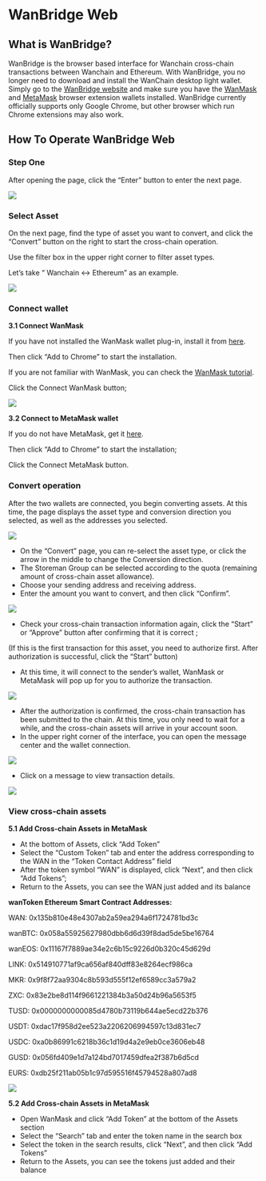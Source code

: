 # WanBridge Web

## What is WanBridge?

WanBridge is the browser based interface for Wanchain cross-chain transactions between Wanchain and Ethereum. With WanBridge, you no longer need to download and install the WanChain desktop light wallet. Simply go to the [WanBridge website](https://bridge.wanchain.org) and make sure you have the [WanMask](https://chrome.google.com/webstore/detail/wanmask/omnkcjdohbnjfjmlaiboojplahajnenj) and [MetaMask](https://metamask.io/) browser extension wallets installed. WanBridge currently officially supports only Google Chrome, but other browser which run Chrome extensions may also work.

## How To Operate WanBridge Web

### Step One

After opening the page, click the “Enter” button to enter the next page.

![](https://miro.medium.com/max/693/1*VcZb_gLts85wOMB9JOwhow.png)

### Select Asset

On the next page, find the type of asset you want to convert, and click the “Convert” button on the right to start the cross-chain operation.

Use the filter box in the upper right corner to filter asset types.

Let’s take “ Wanchain <-> Ethereum” as an example.

![](https://miro.medium.com/max/693/1*AfUAXJqR4poNn5HEkAEiXg.png)

### Connect wallet

**3.1 Connect WanMask**

If you have not installed the WanMask wallet plug-in, install it from [here](https://chrome.google.com/webstore/detail/wanmask/omnkcjdohbnjfjmlaiboojplahajnenj).

Then click “Add to Chrome” to start the installation.

If you are not familiar with WanMask, you can check the [WanMask tutorial](https://www.yuque.com/wanchain/help/gqugqd).

Click the Connect WanMask button;

![](https://miro.medium.com/max/564/1*LTa78g9RL_2zEmTYnOydjg.png)

**3.2 Connect to MetaMask wallet**

If you do not have MetaMask, get it [here](https://chrome.google.com/webstore/detail/metamask/nkbihfbeogaeaoehlefnkodbefgpgknn).

Then click “Add to Chrome” to start the installation;

Click the Connect MetaMask button.

### Convert operation

After the two wallets are connected, you begin converting assets. At this time, the page displays the asset type and conversion direction you selected, as well as the addresses you selected.

![](https://miro.medium.com/max/693/1*KRN_MDTZiz8Kwbfdi4nvFQ.png)

*   On the “Convert” page, you can re-select the asset type, or click the arrow in the middle to change the Conversion direction.
*   The Storeman Group can be selected according to the quota (remaining amount of cross-chain asset allowance).
*   Choose your sending address and receiving address.
*   Enter the amount you want to convert, and then click “Confirm”.

![](https://miro.medium.com/max/693/1*0KePtvjZBYfrjn0mm4IuDQ.png)

*   Check your cross-chain transaction information again, click the “Start” or “Approve” button after confirming that it is correct ;

(If this is the first transaction for this asset, you need to authorize first. After authorization is successful, click the “Start” button)

*   At this time, it will connect to the sender’s wallet, WanMask or MetaMask will pop up for you to authorize the transaction.

![](https://miro.medium.com/max/693/1*1lOgJg-kYxMA6IccifRrPw.png)

*   After the authorization is confirmed, the cross-chain transaction has been submitted to the chain. At this time, you only need to wait for a while, and the cross-chain assets will arrive in your account soon.
*   In the upper right corner of the interface, you can open the message center and the wallet connection.

![](https://miro.medium.com/max/693/1*udOeCtOiCa7VrC0CNOZ-eQ.png)

*   Click on a message to view transaction details.

![](https://miro.medium.com/max/693/1*CgL33h5BvVqHuvfKtwcwNw.png)

### View cross-chain assets

**5.1 Add Cross-chain Assets in MetaMask**


*   At the bottom of Assets, click “Add Token”
*   Select the “Custom Token” tab and enter the address corresponding to the WAN in the “Token Contact Address” field
*   After the token symbol “WAN” is displayed, click “Next”, and then click “Add Tokens”;
*   Return to the Assets, you can see the WAN just added and its balance

**wanToken Ethereum Smart Contract Addresses:**

WAN: 0x135b810e48e4307ab2a59ea294a6f1724781bd3c

wanBTC: 0x058a55925627980dbb6d6d39f8dad5de5be16764

wanEOS: 0x11167f7889ae34e2c6b15c9226d0b320c45d629d

LINK: 0x514910771af9ca656af840dff83e8264ecf986ca

MKR: 0x9f8f72aa9304c8b593d555f12ef6589cc3a579a2

ZXC: 0x83e2be8d114f9661221384b3a50d24b96a5653f5

TUSD: 0x0000000000085d4780b73119b644ae5ecd22b376

USDT: 0xdac17f958d2ee523a2206206994597c13d831ec7

USDC: 0xa0b86991c6218b36c1d19d4a2e9eb0ce3606eb48

GUSD: 0x056fd409e1d7a124bd7017459dfea2f387b6d5cd

EURS: 0xdb25f211ab05b1c97d595516f45794528a807ad8

![](https://miro.medium.com/max/350/1*TyuBlTl5ifNraE9ExYxJAQ.png)

**5.2 Add Cross-chain Assets in MetaMask**

*   Open WanMask and click “Add Token” at the bottom of the Assets section
*   Select the “Search” tab and enter the token name in the search box
*   Select the token in the search results, click “Next”, and then click “Add Tokens”
*   Return to the Assets, you can see the tokens just added and their balance

